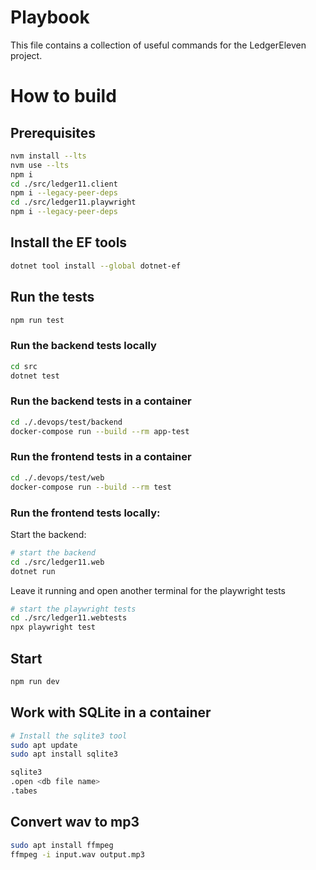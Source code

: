 # Playbook

This file contains a collection of useful commands for the LedgerEleven project.

# How to build

## Prerequisites

```bash
nvm install --lts
nvm use --lts
npm i
cd ./src/ledger11.client
npm i --legacy-peer-deps
cd ./src/ledger11.playwright
npm i --legacy-peer-deps
```

## Install the EF tools

```bash
dotnet tool install --global dotnet-ef
```

## Run the tests

```bash
npm run test
```

### Run the backend tests locally

```bash
cd src
dotnet test
```

### Run the backend tests in a container

```bash
cd ./.devops/test/backend
docker-compose run --build --rm app-test
```

### Run the frontend tests in a container

```bash
cd ./.devops/test/web
docker-compose run --build --rm test
```

### Run the frontend tests locally:

Start the backend:
```bash
# start the backend
cd ./src/ledger11.web
dotnet run
```
Leave it running and open another terminal for the playwright tests
```bash
# start the playwright tests
cd ./src/ledger11.webtests
npx playwright test
```

## Start

```bash
npm run dev
```

## Work with SQLite in a container

```bash
# Install the sqlite3 tool
sudo apt update
sudo apt install sqlite3

sqlite3
.open <db file name>
.tabes
```

## Convert wav to mp3

```bash
sudo apt install ffmpeg
ffmpeg -i input.wav output.mp3
```
